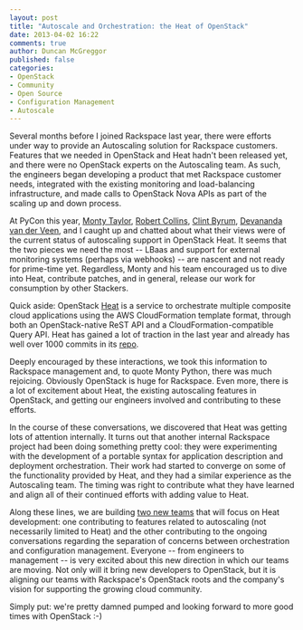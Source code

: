 ```yaml
---
layout: post
title: "Autoscale and Orchestration: the Heat of OpenStack"
date: 2013-04-02 16:22
comments: true
author: Duncan McGreggor
published: false
categories:
- OpenStack
- Community
- Open Source
- Configuration Management
- Autoscale
---
```


Several months before I joined Rackspace last year, there were efforts under
way to provide an Autoscaling solution for Rackspace customers. Features that
we needed in OpenStack and Heat hadn't been released yet, and there were no
OpenStack experts on the Autoscaling team. As such, the engineers began
developing a product that met Rackspace customer needs, integrated with the
existing monitoring and load-balancing infrastructure, and made calls to
OpenStack Nova APIs as part of the scaling up and down process.

At PyCon this year,
<a href="https://github.com/emonty">Monty Taylor</a>,
<a href="https://launchpad.net/~lifeless">Robert Collins</a>,
<a href="http://fewbar.com/">Clint Byrum</a>,
<a href="http://www.linkedin.com/in/devanandavdv">Devananda van der Veen</a>,
and I caught up and chatted about what their views were of the
current status of autoscaling support in OpenStack Heat. It seems that the two
pieces we need the most -- LBaas and support for external monitoring systems
(perhaps via webhooks) -- are nascent and not ready for prime-time yet.
Regardless, Monty and his team encouraged us to dive into Heat, contribute
patches, and in general, release our work for consumption by other Stackers.

Quick aside: OpenStack <a href="https://wiki.openstack.org/wiki/Heat">Heat</a>
is a service to orchestrate multiple composite cloud applications using the AWS
CloudFormation template format, through both an OpenStack-native ReST API and a
CloudFormation-compatible Query API. Heat has gained a lot of traction in the
last year and already has well over 1000 commits in its
<a href="https://github.com/openstack/heat/">repo</a>.

Deeply encouraged by these interactions, we took this information to Rackspace
management and, to quote Monty Python, there was much rejoicing. Obviously
OpenStack is huge for Rackspace. Even more, there is a lot of excitement about
Heat, the existing autoscaling features in OpenStack, and getting our engineers
involved and contributing to these efforts.

In the course of these conversations, we discovered that Heat was getting lots
of attention internally. It turns out that another internal Rackspace project
had been doing something pretty cool: they were experimenting with the
development of a portable syntax for application description and deployment
orchestration. Their work had started to converge on some of the functionality
provided by Heat, and they had a similar experience as the Autoscaling team.
The timing was right to contribute what they have learned and align all of
their continued efforts with adding value to Heat.

Along these lines, we are building
<a href="http://lists.openstack.org/pipermail/openstack-dev/2013-April/007126.html">two new teams</a>
that will focus on Heat development: one contributing to features related to
autoscaling (not necessarily limited to Heat) and the other contributing to the
ongoing conversations regarding the separation of concerns between
orchestration and configuration management. Everyone -- from engineers to
management -- is very excited about this new direction in which our teams are
moving. Not only will it bring new developers to OpenStack, but it is aligning
our teams with Rackspace's OpenStack roots and the company's vision for
supporting the growing cloud community.

Simply put: we're pretty damned pumped and looking forward to more good times
with OpenStack :-)
